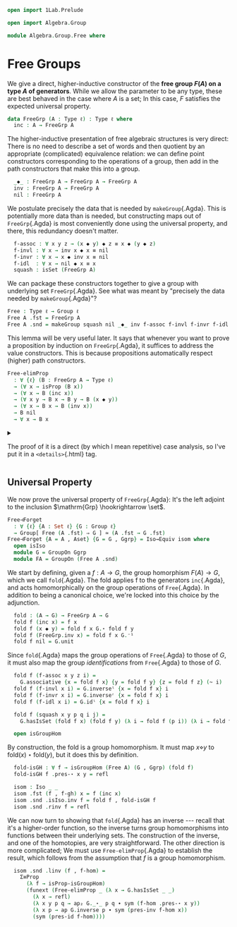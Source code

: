 ```agda
open import 1Lab.Prelude

open import Algebra.Group

module Algebra.Group.Free where
```

<!--
```agda
private variable
  ℓ : Level
  A : Type ℓ
```
-->

# Free Groups

We give a direct, higher-inductive constructor of the **free group
$F(A)$ on a type $A$ of generators**. While we allow the parameter to be
any type, these are best behaved in the case where $A$ is a set; In this
case, $F$ satisfies the expected universal property.

```agda
data FreeGrp (A : Type ℓ) : Type ℓ where
  inc : A → FreeGrp A
```

The higher-inductive presentation of free algebraic structures is very
direct: There is no need to describe a set of words and then quotient by
an appropriate (complicated) equivalence relation: we can define point
constructors corresponding to the operations of a group, then add in the
path constructors that make this into a group.

```agda
  _◆_ : FreeGrp A → FreeGrp A → FreeGrp A
  inv : FreeGrp A → FreeGrp A
  nil : FreeGrp A
```

We postulate precisely the data that is needed by `makeGroup`{.Agda}.
This is potentially more data than is needed, but constructing maps out
of `FreeGrp`{.Agda} is most conveniently done using the universal
property, and there, this redundancy doesn't matter.

```agda
  f-assoc : ∀ x y z → (x ◆ y) ◆ z ≡ x ◆ (y ◆ z)
  f-invl : ∀ x → inv x ◆ x ≡ nil
  f-invr : ∀ x → x ◆ inv x ≡ nil
  f-idl  : ∀ x → nil ◆ x ≡ x
  squash : isSet (FreeGrp A)
```

We can package these constructors together to give a group with
underlying set `FreeGrp`{.Agda}. See what was meant by "precisely the
data needed by `makeGroup`{.Agda}"?

```agda
Free : Type ℓ → Group ℓ
Free A .fst = FreeGrp A
Free A .snd = makeGroup squash nil _◆_ inv f-assoc f-invl f-invr f-idl
```

This lemma will be very useful later. It says that whenever you want to
prove a proposition by induction on `FreeGrp`{.Agda}, it suffices to
address the value constructors. This is because propositions
automatically respect (higher) path constructors.

```agda
Free-elimProp 
  : ∀ {ℓ} (B : FreeGrp A → Type ℓ)
  → (∀ x → isProp (B x))
  → (∀ x → B (inc x))
  → (∀ x y → B x → B y → B (x ◆ y))
  → (∀ x → B x → B (inv x))
  → B nil
  → ∀ x → B x
```

<details>
<summary>

The proof of it is a direct (by which I mean repetitive) case analysis,
so I've put it in a `<details>`{.html} tag.

</summary>

```agda
Free-elimProp B bp bi bd binv bnil = go where
  go : ∀ x → B x
  go (inc x) = bi x
  go (x ◆ y) = bd x y (go x) (go y)
  go (inv x) = binv x (go x)
  go nil = bnil
  go (f-assoc x y z i) = 
    isProp→PathP (λ i → bp (f-assoc x y z i)) 
      (bd (x ◆ y) z (bd x y (go x) (go y)) (go z))
      (bd x (y ◆ z) (go x) (bd y z (go y) (go z))) i
  go (f-invl x i) = 
    isProp→PathP (λ i → bp (f-invl x i)) (bd (inv x) x (binv x (go x)) (go x)) bnil i
  go (f-invr x i) =
    isProp→PathP (λ i → bp (f-invr x i)) (bd x (inv x) (go x) (binv x (go x))) bnil i
  go (f-idl x i) = isProp→PathP (λ i → bp (f-idl x i)) (bd nil x bnil (go x)) (go x) i
  go (squash x y p q i j) = 
    isProp→SquareP (λ i j → bp (squash x y p q i j)) 
      (λ i → go x) (λ i → go (p i)) (λ i → go (q i)) (λ i → go y) i j
```

</details>

## Universal Property

We now prove the universal property of `FreeGrp`{.Agda}: It's the left
adjoint to the inclusion $\mathrm{Grp} \hookrightarrow \set$. 

```agda
Free⊣Forget
  : ∀ {ℓ} {A : Set ℓ} {G : Group ℓ}
  → Group[ Free (A .fst) ⇒ G ] ≃ (A .fst → G .fst)
Free⊣Forget {A = A , Aset} {G = G , Ggrp} = Iso→Equiv isom where
  open isIso
  module G = GroupOn Ggrp
  module FA = GroupOn (Free A .snd)
```

We start by defining, given a $f : A \to G$, the group homorphism $F(A)
\to G$, which we call `fold`{.Agda}. The fold applies f to the
generators `inc`{.Agda}, and acts homomorphically on the group
operations of `Free`{.Agda}. In addition to being a canonical choice,
we're locked into this choice by the adjunction.

```agda
  fold : (A → G) → FreeGrp A → G
  fold f (inc x) = f x
  fold f (x ◆ y) = fold f x G.⋆ fold f y
  fold f (FreeGrp.inv x) = fold f x G.⁻¹
  fold f nil = G.unit
```

Since `fold`{.Agda} maps the group operations of `Free`{.Agda} to those
of $G$, it must also map the group _identifications_ from `Free`{.Agda}
to those of $G$.

```agda
  fold f (f-assoc x y z i) = 
    G.associative {x = fold f x} {y = fold f y} {z = fold f z} (~ i)
  fold f (f-invl x i) = G.inverseˡ {x = fold f x} i
  fold f (f-invr x i) = G.inverseʳ {x = fold f x} i
  fold f (f-idl x i) = G.idˡ {x = fold f x} i

  fold f (squash x y p q i j) = 
    G.hasIsSet (fold f x) (fold f y) (λ i → fold f (p i)) (λ i → fold f (q i)) i j

  open isGroupHom
```

By construction, the fold is a group homomorphism. It must map $x
\diamond y$ to $\mathrm{fold}(x) \star \mathrm{fold}(y)$, but it does
this by definition.

```agda
  fold-isGH : ∀ f → isGroupHom (Free A) (G , Ggrp) (fold f)
  fold-isGH f .pres-⋆ x y = refl

  isom : Iso _ _
  isom .fst (f , f-gh) x = f (inc x)
  isom .snd .isIso.inv f = fold f , fold-isGH f
  isom .snd .rinv f = refl
```

We can now turn to showing that `fold`{.Agda} has an inverse --- recall
that it's a higher-order function, so the inverse turns group
homomorphisms into functions between their underlying sets. The
construction of the inverse, and one of the homotopies, are very
straightforward. The other direction is more complicated; We must use
`Free-elimProp`{.Agda} to establish the result, which follows from the
assumption that $f$ is a group homomorphism.

```agda
  isom .snd .linv (f , f-hom) =
    Σ≡Prop 
      (λ f → isProp-isGroupHom) 
      (funext (Free-elimProp _ (λ x → G.hasIsSet _ _) 
        (λ x → refl) 
        (λ x y p q → ap₂ G._⋆_ p q ∙ sym (f-hom .pres-⋆ x y)) 
        (λ x p → ap G.inverse p ∙ sym (pres-inv f-hom x)) 
        (sym (pres-id f-hom))))
```
